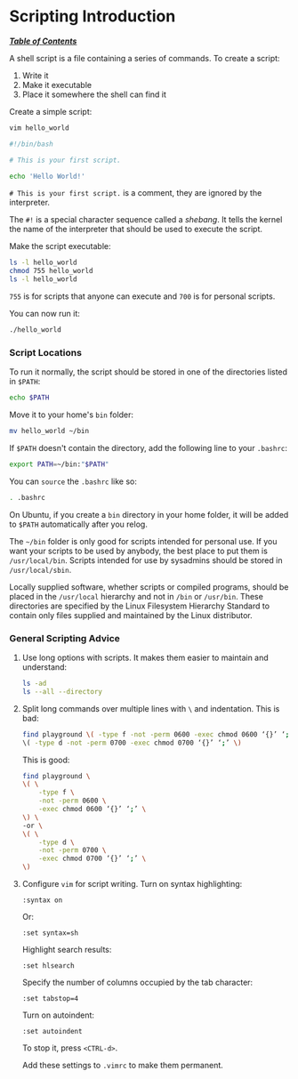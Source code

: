 # Scripting Introduction

[***Table of Contents***](./00-contents.md)

A shell script is a file containing a series of commands. To create a script:

1. Write it
1. Make it executable
1. Place it somewhere the shell can find it

Create a simple script:

```bash
vim hello_world
```

```bash
#!/bin/bash

# This is your first script.

echo 'Hello World!'
```

`# This is your first script.` is a comment, they are ignored by the
interpreter.

The `#!` is a special character sequence called a *shebang*. It tells the
kernel the name of the interpreter that should be used to execute the script.

Make the script executable:

```bash
ls -l hello_world
chmod 755 hello_world
ls -l hello_world
```

`755` is for scripts that anyone can execute and `700` is for personal scripts.

You can now run it:

```bash
./hello_world
```

### Script Locations

To run it normally, the script should be stored in one of the directories
listed in `$PATH`:

```bash
echo $PATH
```

Move it to your home's `bin` folder:

```bash
mv hello_world ~/bin
```

If `$PATH` doesn't contain the directory, add the following line to your
`.bashrc`:

```bash
export PATH=~/bin:"$PATH"
```

You can `source` the `.bashrc` like so:

```bash
. .bashrc
```

On Ubuntu, if you create a `bin` directory in your home folder, it will be
added to `$PATH` automatically after you relog.

The `~/bin` folder is only good for scripts intended for personal use. If you
want your scripts to be used by anybody, the best place to put them is
`/usr/local/bin`. Scripts intended for use by sysadmins should be stored in
`/usr/local/sbin`.

Locally supplied software, whether scripts or compiled programs, should be
placed in the `/usr/local` hierarchy and not in `/bin` or `/usr/bin`. These
directories are specified by the Linux Filesystem Hierarchy Standard to contain
only files supplied and maintained by the Linux distributor.

### General Scripting Advice

1. Use long options with scripts. It makes them easier to maintain and
   understand:

   ```bash
   ls -ad
   ls --all --directory
   ```

1. Split long commands over multiple lines with `\` and indentation. This is
   bad:

   ```bash
   find playground \( -type f -not -perm 0600 -exec chmod 0600 ‘{}’ ‘;’ \) -or
   \( -type d -not -perm 0700 -exec chmod 0700 ‘{}’ ‘;’ \) 
   ```
   This is good:
   ```bash
   find playground \
   \( \
       -type f \
       -not -perm 0600 \
       -exec chmod 0600 ‘{}’ ‘;’ \
   \) \
   -or \
   \( \
       -type d \
       -not -perm 0700 \
       -exec chmod 0700 ‘{}’ ‘;’ \
   \)

   ```

1. Configure `vim` for script writing. Turn on syntax highlighting: 

   ```
   :syntax on
   ```

   Or:

   ```
   :set syntax=sh
   ```

   Highlight search results:

   ```
   :set hlsearch
   ```

   Specify the number of columns occupied by the tab character:

   ```
   :set tabstop=4
   ```

   Turn on autoindent:

   ```
   :set autoindent
   ```

   To stop it, press `<CTRL-d>`.

   Add these settings to `.vimrc` to make them permanent.
